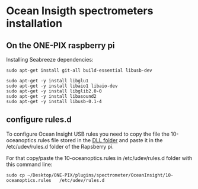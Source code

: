 # Ocean Insigth spectrometers installation 

## On the ONE-PIX raspberry pi 

Installing Seabreeze dependencies: 
```
sudo apt-get install git-all build-essential libusb-dev

sudo apt-get -y install libglu1
sudo apt-get -y install libaio1 libaio-dev
sudo apt-get -y install libglib2.0-0
sudo apt-get -y install libasound2
sudo apt-get -y install libusb-0.1-4
```

## configure rules.d
To configure Ocean Insight USB rules you need to copy the file the 10-oceanoptics.rules file stored in the [DLL folder](../ONE-PIX_soft/src/DLL) and paste it in the /etc/udev/rules.d folder of the Rapsberry pi.

For that copy/paste the 10-oceanoptics.rules in /etc/udev/rules.d folder with this command line:

```
sudo cp ~/Desktop/ONE-PIX/plugins/spectrometer/OceanInsight/10-oceanoptics.rules   /etc/udev/rules.d
```


